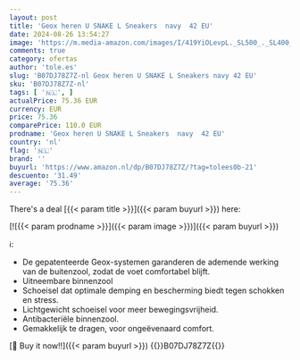```yaml
---
layout: post
title: 'Geox heren U SNAKE L Sneakers  navy  42 EU'
date: 2024-08-26 13:54:27
image: 'https://m.media-amazon.com/images/I/419YiOLevpL._SL500_._SL400_.jpg'
comments: true
category: ofertas
author: 'tole.es'
slug: 'B07DJ78Z7Z-nl Geox heren U SNAKE L Sneakers navy 42 EU'
sku: 'B07DJ78Z7Z-nl'
tags: [ '🇳🇱', ]
actualPrice: 75.36 EUR
currency: EUR
price: 75.36
comparePrice: 110.0 EUR
prodname: 'Geox heren U SNAKE L Sneakers  navy  42 EU'
country: 'nl'
flag: '🇳🇱'
brand: ''
buyurl: 'https://www.amazon.nl/dp/B07DJ78Z7Z/?tag=tolees0b-21'
descuento: '31.49'
average: '75.36'
---
```


There's a deal [{{< param title >}}]({{< param buyurl >}})  here:

[![{{< param prodname >}}]({{< param image >}})]({{< param buyurl >}})

ℹ️:

- De gepatenteerde Geox-systemen garanderen de ademende werking van de buitenzool, zodat de voet comfortabel blijft.
- Uitneembare binnenzool
- Schoeisel dat optimale demping en bescherming biedt tegen schokken en stress.
- Lichtgewicht schoeisel voor meer bewegingsvrijheid.
- Antibacteriële binnenzool.
- Gemakkelijk te dragen, voor ongeëvenaard comfort.

[🛒 Buy it now!!]({{< param buyurl >}})
{{<world>}}B07DJ78Z7Z{{</world>}}
